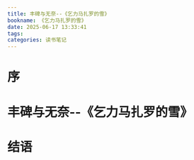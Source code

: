 ```yaml
---
title: 丰碑与无奈--《乞力马扎罗的雪》
bookname: 《乞力马扎罗的雪》
date: 2025-06-17 13:33:41
tags:
categories: 读书笔记
---
```


# 序

<!-- more -->

# 丰碑与无奈--《乞力马扎罗的雪》

# 结语


